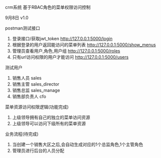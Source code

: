 crm系统 基于RBAC角色的菜单权限访问控制

9月8日 v1.0

postman测试接口

1. 登录接口/获取jwt_token     http://127.0.0.1:5000/login
2. 根据登录的用户返回能访问的菜单列表  http://127.0.0.1:5000/show_menus
3. 管理员查看用户,角色,用户组  http://127.0.0.1:5000/roles
4. 只有url访问权限的用户才能访问  http://127.0.0.1:5000/users


测试用户
1. 销售人员      sales 
2. 销售主管      sales_director 
3. 销售总监      sales_manage 
4. 销售部负责人   cfo

菜单资源访问权限逻辑(功能完成)
1. 上级领导拥有自己的独立的菜单访问资源
2. 上级领导可以访问下级所有的菜单资源


业务流程(待完成)
1. 当创建一个销售大区之后,会自动生成对应的1个总监角色,1个主管角色
2. 管理员进行后台的人员分配

